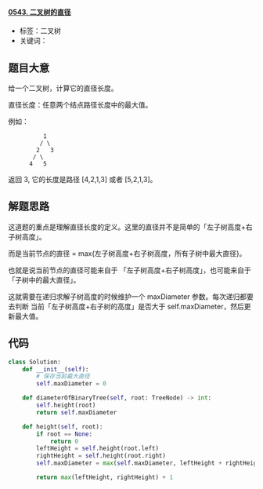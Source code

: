 #### [0543. 二叉树的直径](https://leetcode-cn.com/problems/diameter-of-binary-tree/)

- 标签：二叉树
- 关键词：

## 题目大意

给一个二叉树，计算它的直径长度。

直径长度：任意两个结点路径长度中的最大值。

例如：

```
          1
         / \
        2   3
       / \     
      4   5    
```

返回 3, 它的长度是路径 [4,2,1,3] 或者 [5,2,1,3]。

## 解题思路

这道题的重点是理解直径长度的定义。这里的直径并不是简单的「左子树高度+右子树高度」。

而是当前节点的直径 = max{左子树高度+右子树高度，所有子树中最大直径}。

也就是说当前节点的直径可能来自于 「左子树高度+右子树高度」，也可能来自于「子树中的最大直径」。

这就需要在递归求解子树高度的时候维护一个 maxDiameter 参数。每次递归都要去判断 当前「左子树高度+右子树的高度」是否大于 self.maxDiameter，然后更新最大值。

## 代码

```Python
class Solution:
    def __init__(self):
        # 保存当前最大直径
        self.maxDiameter = 0

    def diameterOfBinaryTree(self, root: TreeNode) -> int:
        self.height(root)
        return self.maxDiameter

    def height(self, root):
        if root == None:
            return 0
        leftHeight = self.height(root.left)
        rightHeight = self.height(root.right)
        self.maxDiameter = max(self.maxDiameter, leftHeight + rightHeight)

        return max(leftHeight, rightHeight) + 1
```


